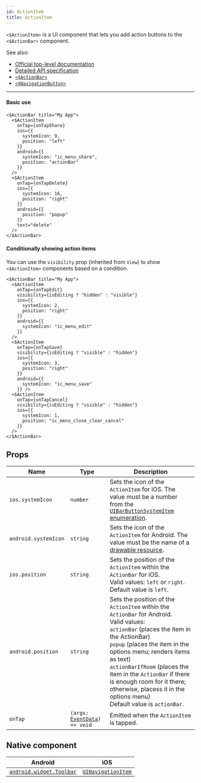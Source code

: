 ```yaml
---
id: ActionItem
title: ActionItem
---
```

<!-- contributors: [shirakaba, rigor789, ikoevska] -->

`<$ActionItem>` is a UI component that lets you add action buttons to the `<$ActionBar>` component.

See also:

* [Official top-level documentation](https://docs.nativescript.org/ui/components/action-bar#actionitem)
* [Detailed API specification](https://docs.nativescript.org/api-reference/classes/_ui_action_bar_.actionitem)
* [`<$ActionBar>`](/docs/components/action-bar)
* [`<$NavigationButton>`](/docs/components/navigation-button)

---

#### Basic use

```tsx
<$ActionBar title="My App">
  <$ActionItem
    onTap={onTapShare}
    ios={{
      systemIcon: 9,
      position: "left"
    }}
    android={{
      systemIcon: "ic_menu_share",
      position: "actionBar"
    }}
  />
  <$ActionItem
    onTap={onTapDelete}
    ios={{
      systemIcon: 16,
      position: "right"
    }}
    android={{
      position: "popup"
    }}
    text="delete"
  />
</$ActionBar>
```

#### Conditionally showing action items

You can use the `visibility` prop (inherited from `View`) to show `<$ActionItem>` components based on a condition.

```tsx
<$ActionBar title="My App">
  <$ActionItem
    onTap={onTapEdit}
    visibility={isEditing ? "hidden" : "visible"}
    ios={{
      systemIcon: 2,
      position: "right"
    }}
    android={{
      systemIcon: "ic_menu_edit"
    }}
  />
  <$ActionItem
    onTap={onTapSave}
    visibility={isEditing ? "visible" : "hidden"}
    ios={{
      systemIcon: 3,
      position: "right"
    }}
    android={{
      systemIcon: "ic_menu_save"
    }} />
  <$ActionItem
    onTap={onTapCancel}
    visibility={isEditing ? "visible" : "hidden"}
    ios={{
      systemIcon: 1,
      position: "ic_menu_close_clear_cancel"
    }}
  />
</$ActionBar>
```

## Props

| Name | Type | Description |
|------|------|-------------|
| `ios.systemIcon` | `number` | Sets the icon of the `ActionItem` for iOS. The value must be a number from the [`UIBarButtonSystemItem` enumeration](https://developer.apple.com/documentation/uikit/uibarbuttonitem/systemitem).
| `android.systemIcon` | `string` | Sets the icon of the `ActionItem` for Android. The value must be the name of a [drawable resource](https://developer.android.com/guide/topics/resources/drawable-resource).
| `ios.position` | `string` | Sets the position of the `ActionItem` within the `ActionBar` for iOS.<br/>Valid values: `left` or `right`.<br/>Default value is `left`.
| `android.position` | `string` | Sets the position of the `ActionItem` within the `ActionBar` for Android.<br/>Valid values:<br/>`actionBar` (places the item in the ActionBar)<br/>`popup` (places the item in the options menu; renders items as text)<br/>`actionBarIfRoom` (places the item in the `ActionBar` if there is enough room for it there; otherwise, placess it in the options menu)<br/>Default value is `actionBar`.
| `onTap` | `(args: `[`EventData`](https://docs.nativescript.org/api-reference/interfaces/__nativescript_core_.eventdata)`) => void` | Emitted when the `ActionItem` is tapped.

## Native component

| Android | iOS |
|---------|-----|
| [`android.widget.Toolbar`](https://developer.android.com/reference/android/widget/Toolbar.html) | [`UINavigationItem`](https://developer.apple.com/documentation/uikit/uinavigationitem)